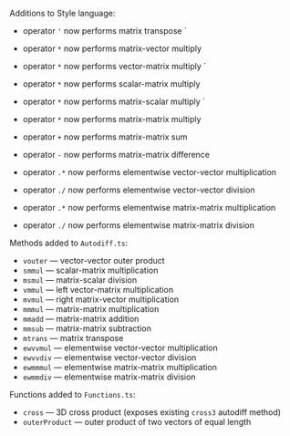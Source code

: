 Additions to Style language:

* operator `'` now performs matrix transpose
             `
* operator `*` now performs matrix-vector multiply
* operator `*` now performs vector-matrix multiply
             `
* operator `*` now performs scalar-matrix multiply
* operator `*` now performs matrix-scalar multiply
             `
* operator `*` now performs matrix-matrix multiply
* operator `+` now performs matrix-matrix sum
* operator `-` now performs matrix-matrix difference

* operator `.*` now performs elementwise vector-vector multiplication
* operator `./` now performs elementwise vector-vector division

* operator `.*` now performs elementwise matrix-matrix multiplication
* operator `./` now performs elementwise matrix-matrix division

Methods added to `Autodiff.ts`:

* `vouter` — vector-vector outer product
* `smmul` — scalar-matrix multiplication
* `msmul` — matrix-scalar division
* `vmmul` — left vector-matrix multiplication
* `mvmul` — right matrix-vector multiplication
* `mmmul` — matrix-matrix multiplication
* `mmadd` — matrix-matrix addition
* `mmsub` — matrix-matrix subtraction
* `mtrans` — matrix transpose
* `ewvvmul` — elementwise vector-vector multiplication
* `ewvvdiv` — elementwise vector-vector division
* `ewmmmul` — elementwise matrix-matrix multiplication
* `ewmmdiv` — elementwise matrix-matrix division

Functions added to `Functions.ts`:

* `cross` — 3D cross product (exposes existing `cross3` autodiff method)
* `outerProduct` — outer product of two vectors of equal length

